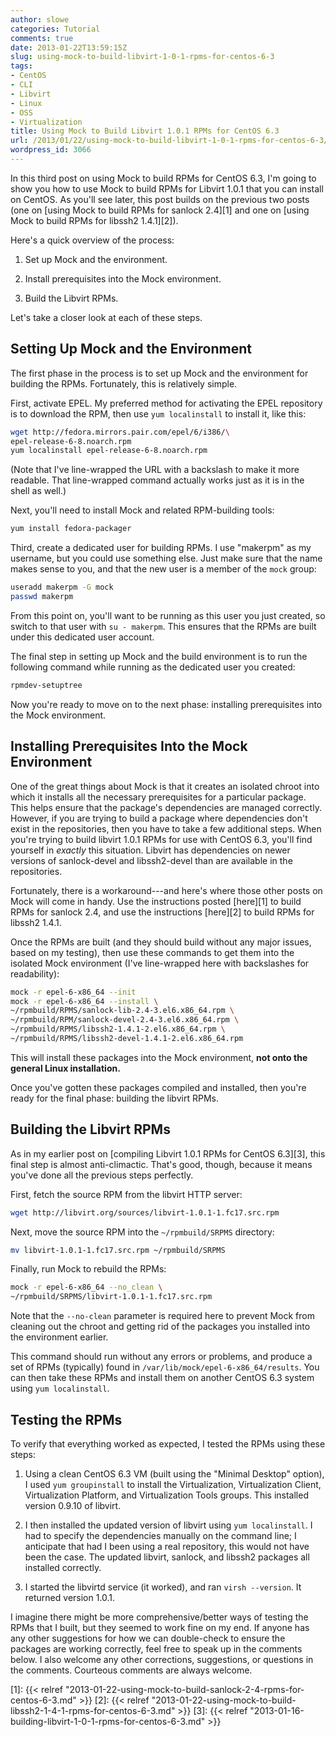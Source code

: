 ```yaml
---
author: slowe
categories: Tutorial
comments: true
date: 2013-01-22T13:59:15Z
slug: using-mock-to-build-libvirt-1-0-1-rpms-for-centos-6-3
tags:
- CentOS
- CLI
- Libvirt
- Linux
- OSS
- Virtualization
title: Using Mock to Build Libvirt 1.0.1 RPMs for CentOS 6.3
url: /2013/01/22/using-mock-to-build-libvirt-1-0-1-rpms-for-centos-6-3/
wordpress_id: 3066
---
```


In this third post on using Mock to build RPMs for CentOS 6.3, I'm going to show you how to use Mock to build RPMs for Libvirt 1.0.1 that you can install on CentOS. As you'll see later, this post builds on the previous two posts (one on [using Mock to build RPMs for sanlock 2.4][1] and one on [using Mock to build RPMs for libssh2 1.4.1][2]).

Here's a quick overview of the process:

1. Set up Mock and the environment.

2. Install prerequisites into the Mock environment.

3. Build the Libvirt RPMs.

Let's take a closer look at each of these steps.

## Setting Up Mock and the Environment

The first phase in the process is to set up Mock and the environment for building the RPMs. Fortunately, this is relatively simple.

First, activate EPEL. My preferred method for activating the EPEL repository is to download the RPM, then use `yum localinstall` to install it, like this:

```bash
wget http://fedora.mirrors.pair.com/epel/6/i386/\
epel-release-6-8.noarch.rpm
yum localinstall epel-release-6-8.noarch.rpm
```

(Note that I've line-wrapped the URL with a backslash to make it more readable. That line-wrapped command actually works just as it is in the shell as well.)

Next, you'll need to install Mock and related RPM-building tools:

```bash
yum install fedora-packager
```

Third, create a dedicated user for building RPMs. I use "makerpm" as my username, but you could use something else. Just make sure that the name makes sense to you, and that the new user is a member of the `mock` group:

```bash
useradd makerpm -G mock
passwd makerpm
```

From this point on, you'll want to be running as this user you just created, so switch to that user with `su - makerpm`. This ensures that the RPMs are built under this dedicated user account.

The final step in setting up Mock and the build environment is to run the following command while running as the dedicated user you created:

```bash
rpmdev-setuptree
```

Now you're ready to move on to the next phase: installing prerequisites into the Mock environment.

## Installing Prerequisites Into the Mock Environment

One of the great things about Mock is that it creates an isolated chroot into which it installs all the necessary prerequisites for a particular package. This helps ensure that the package's dependencies are managed correctly. However, if you are trying to build a package where dependencies don't exist in the repositories, then you have to take a few additional steps. When you're trying to build libvirt 1.0.1 RPMs for use with CentOS 6.3, you'll find yourself in _exactly_ this situation. Libvirt has dependencies on newer versions of sanlock-devel and libssh2-devel than are available in the repositories.

Fortunately, there is a workaround---and here's where those other posts on Mock will come in handy. Use the instructions posted [here][1] to build RPMs for sanlock 2.4, and use the instructions [here][2] to build RPMs for libssh2 1.4.1.

Once the RPMs are built (and they should build without any major issues, based on my testing), then use these commands to get them into the isolated Mock environment (I've line-wrapped here with backslashes for readability):

```bash
mock -r epel-6-x86_64 --init
mock -r epel-6-x86_64 --install \
~/rpmbuild/RPMS/sanlock-lib-2.4-3.el6.x86_64.rpm \
~/rpmbuild/RPM/sanlock-devel-2.4-3.el6.x86_64.rpm \
~/rpmbuild/RPMS/libssh2-1.4.1-2.el6.x86_64.rpm \
~/rpmbuild/RPMS/libssh2-devel-1.4.1-2.el6.x86_64.rpm
```

This will install these packages into the Mock environment, **not onto the general Linux installation.**

Once you've gotten these packages compiled and installed, then you're ready for the final phase: building the libvirt RPMs.

## Building the Libvirt RPMs

As in my earlier post on [compiling Libvirt 1.0.1 RPMs for CentOS 6.3][3], this final step is almost anti-climactic. That's good, though, because it means you've done all the previous steps perfectly.

First, fetch the source RPM from the libvirt HTTP server:

```bash
wget http://libvirt.org/sources/libvirt-1.0.1-1.fc17.src.rpm
```

Next, move the source RPM into the `~/rpmbuild/SRPMS` directory:

```bash
mv libvirt-1.0.1-1.fc17.src.rpm ~/rpmbuild/SRPMS
```

Finally, run Mock to rebuild the RPMs:

```bash
mock -r epel-6-x86_64 --no_clean \
~/rpmbuild/SRPMS/libvirt-1.0.1-1.fc17.src.rpm
```

Note that the `--no-clean` parameter is required here to prevent Mock from cleaning out the chroot and getting rid of the packages you installed into the environment earlier.

This command should run without any errors or problems, and produce a set of RPMs (typically) found in `/var/lib/mock/epel-6-x86_64/results`. You can then take these RPMs and install them on another CentOS 6.3 system using `yum localinstall`.

## Testing the RPMs

To verify that everything worked as expected, I tested the RPMs using these steps:

1. Using a clean CentOS 6.3 VM (built using the "Minimal Desktop" option), I used `yum groupinstall` to install the Virtualization, Virtualization Client, Virtualization Platform, and Virtualization Tools groups. This installed version 0.9.10 of libvirt.

2. I then installed the updated version of libvirt using `yum localinstall`. I had to specify the dependencies manually on the command line; I anticipate that had I been using a real repository, this would not have been the case. The updated libvirt, sanlock, and libssh2 packages all installed correctly.

3. I started the libvirtd service (it worked), and ran `virsh --version`. It returned version 1.0.1.

I imagine there might be more comprehensive/better ways of testing the RPMs that I built, but they seemed to work fine on my end. If anyone has any other suggestions for how we can double-check to ensure the packages are working correctly, feel free to speak up in the comments below. I also welcome any other corrections, suggestions, or questions in the comments. Courteous comments are always welcome.

[1]: {{< relref "2013-01-22-using-mock-to-build-sanlock-2-4-rpms-for-centos-6-3.md" >}}
[2]: {{< relref "2013-01-22-using-mock-to-build-libssh2-1-4-1-rpms-for-centos-6-3.md" >}}
[3]: {{< relref "2013-01-16-building-libvirt-1-0-1-rpms-for-centos-6-3.md" >}}
